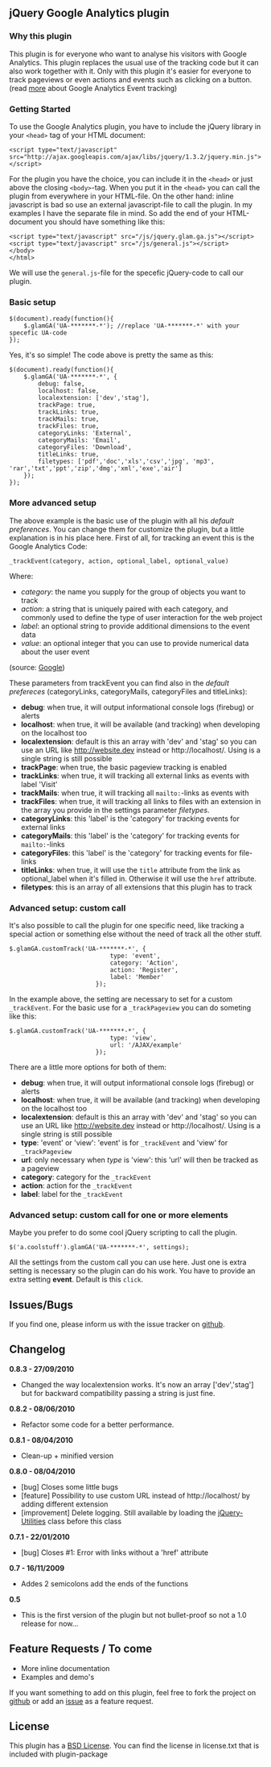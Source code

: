 ## jQuery Google Analytics plugin ##

### Why this plugin ###

This plugin is for everyone who want to analyse his visitors with Google Analytics. This plugin replaces the usual use of the tracking code but it can also work together with it. Only with this plugin it's easier for everyone to track pageviews or even actions and events such as clicking on a button. (read [more](http://code.google.com/intl/nl/apis/analytics/docs/tracking/eventTrackerGuide.html) about Google Analytics Event tracking)

### Getting Started ###

To use the Google Analytics plugin, you have to include the jQuery library in your `<head>` tag of your HTML document:

    <script type="text/javascript" src="http://ajax.googleapis.com/ajax/libs/jquery/1.3.2/jquery.min.js"></script>

For the plugin you have the choice, you can include it in the `<head>` or just above the closing `<body>`-tag. When you put it in the `<head>` you can call the plugin from everywhere in your HTML-file. On the other hand: inline javascript is bad so use an external javascript-file to call the plugin. 
In my examples I have the separate file in mind. So add the end of your HTML-document you should have something like this:

    <script type="text/javascript" src="/js/jquery.glam.ga.js"></script>
    <script type="text/javascript" src="/js/general.js"></script>
    </body>
    </html>

We will use the `general.js`-file for the specefic jQuery-code to call our plugin.

### Basic setup ###

    $(document).ready(function(){
        $.glamGA('UA-*******-*'); //replace 'UA-*******-*' with your specefic UA-code
    });

Yes, it's so simple! The code above is pretty the same as this:

    $(document).ready(function(){
        $.glamGA('UA-*******-*', {
            debug: false,
			localhost: false,
			localextension: ['dev','stag'],
			trackPage: true,
			trackLinks: true,
			trackMails: true,
			trackFiles: true,
			categoryLinks: 'External',
			categoryMails: 'Email',
			categoryFiles: 'Download',
			titleLinks: true,
			filetypes: ['pdf','doc','xls','csv','jpg', 'mp3', 'rar','txt','ppt','zip','dmg','xml','exe','air']
        });
    });
    
### More advanced setup ###
    
The above example is the basic use of the plugin with all his _default preferences_. You can change them for customize the plugin, but a little explanation is in his place here. 
First of all, for tracking an event this is the Google Analytics Code:

    _trackEvent(category, action, optional_label, optional_value)

Where:

*  _category_: the name you supply for the group of objects you want to track
*  _action_: a string that is uniquely paired with each category, and commonly used to define the type of user interaction for the web project
*  _label_: an optional string to provide additional dimensions to the event data
*  _value_: an optional integer that you can use to provide numerical data about the user event

(source: [Google](http://code.google.com/intl/nl/apis/analytics/docs/tracking/eventTrackerGuide.html))

These parameters from trackEvent you can find also in the _default prefereces_ (categoryLinks, categoryMails, categoryFiles and titleLinks):

*  **debug**: when true, it will output informational console logs (firebug) or alerts
*  **localhost**: when true, it will be available (and tracking) when developing on the localhost too
*  **localextension**:  default is this an array with 'dev' and 'stag' so you can use an URL like http://website.dev instead or http://localhost/. Using is a single string is still possible
*  **trackPage**: when true, the basic pageview tracking is enabled
*  **trackLinks**: when true, it will tracking all external links as events with label 'Visit'
*  **trackMails**: when true, it will tracking all `mailto:`-links as events with
*  **trackFiles**: when true, it will tracking all links to files with an extension in the array you provide in the settings parameter _filetypes_.
*  **categoryLinks**: this 'label' is the 'category' for tracking events for external links
*  **categoryMails**: this 'label' is the 'category' for tracking events for `mailto:`-links
*  **categoryFiles**: this 'label' is the 'category' for tracking events for file-links
*  **titleLinks**: when true, it will use the `title` attribute from the link as optional_label when it's filled in. Otherwise it will use the `href` attribute.
*  **filetypes**: this is an array of all extensions that this plugin has to track

### Advanced setup: custom call ###

It's also possible to call the plugin for one specific need, like tracking a special action or something else without the need of track all the other stuff.

    $.glamGA.customTrack('UA-*******-*', {
								type: 'event',
								category: 'Action',
								action: 'Register',
								label: 'Member'
							});

In the example above, the setting are necessary to set for a custom `_trackEvent`. For the basic use for a `_trackPageview` you can do someting like this:

    $.glamGA.customTrack('UA-*******-*', {
								type: 'view',
								url: '/AJAX/example'
							});

There are a little more options for both of them:

*  **debug**: when true, it will output informational console logs (firebug) or alerts
*  **localhost**: when true, it will be available (and tracking) when developing on the localhost too
*  **localextension**: default is this an array with 'dev' and 'stag' so you can use an URL like http://website.dev instead or http://localhost/. Using is a single string is still possible
*  **type**: 'event' or 'view': 'event' is for `_trackEvent` and 'view' for `_trackPageview`
*  **url**: only necessary when _type_ is 'view': this 'url' will then be tracked as a pageview
*  **category**: category for the `_trackEvent`
*  **action**: action for the `_trackEvent`
*  **label**: label for the `_trackEvent`

### Advanced setup: custom call for one or more elements ###

Maybe you prefer to do some cool jQuery scripting to call the plugin.

    $('a.coolstuff').glamGA('UA-*******-*', settings);

All the settings from the custom call you can use here. Just one is extra setting is necessary so the plugin can do his work. 
You have to provide an extra setting **event**. Default is this `click`.

## Issues/Bugs ##

If you find one, please inform us with the issue tracker on [github](http://github.com/glamorous/jQuery-Google-Analytics/issues).

## Changelog ##

**0.8.3 - 27/09/2010**

- Changed the way localextension works. It's now an array ['dev','stag'] but for backward compatibility passing a string is just fine.

**0.8.2 - 08/06/2010**

- Refactor some code for a better performance.

**0.8.1 - 08/04/2010**

- Clean-up + minified version

**0.8.0 - 08/04/2010**

- [bug] Closes some little bugs
- [feature] Possibility to use custom URL instead of http://localhost/ by adding different extension
- [improvement] Delete logging. Still available by loading the [jQuery-Utilities](http://github.com/glamorous/jQuery-Utilities) class before this class

**0.7.1 - 22/01/2010**

- [bug] Closes #1: Error with links without a 'href' attribute

**0.7 - 16/11/2009**

- Addes 2 semicolons add the ends of the functions

**0.5**

- This is the first version of the plugin but not bullet-proof so not a 1.0 release for now...

## Feature Requests / To come ##

*  More inline documentation
*  Examples and demo's

If you want something to add on this plugin, feel free to fork the project on [github](http://github.com/glamorous/jQuery-Google-Analytics) or add an [issue](http://github.com/glamorous/jQuery-Google-Analytics/issues) as a feature request.

## License ##

This plugin has a [BSD License](http://www.opensource.org/licenses/bsd-license.php). You can find the license in license.txt that is included with plugin-package